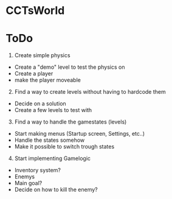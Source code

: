 # CCTsWorld

# ToDo

1. Create simple physics

  * Create a "demo" level to test the physics on
  * Create a player
  * make the player moveable
  
2. Find a way to create levels without having to hardcode them

  * Decide on a solution
  * Create a few levels to test with
  
3. Find a way to handle the gamestates (levels)

  * Start making menus (Startup screen, Settings, etc..) 
  * Handle the states somehow
  * Make it possible to switch trough states
  
4. Start implementing Gamelogic

  * Inventory system?
  * Enemys
  * Main goal?
  * Decide on how to kill the enemy?
  

